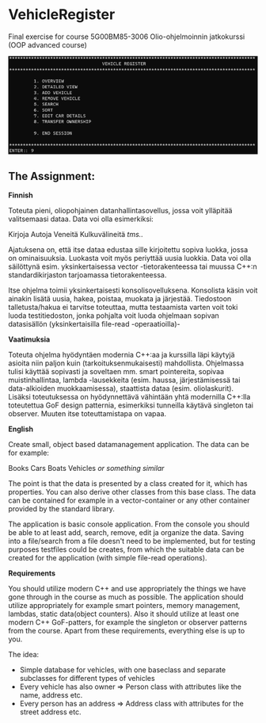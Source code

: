 # VehicleRegister
Final exercise for course 5G00BM85-3006 Olio-ohjelmoinnin jatkokurssi (OOP advanced course)

![Main menu](/img/Screen.png)

## The Assignment:

**Finnish**

Toteuta pieni, oliopohjainen datanhallintasovellus, jossa voit ylläpitää valitsemaasi dataa. Data voi olla esimerkiksi:

Kirjoja
Autoja
Veneitä
Kulkuvälineitä
*tms..*

Ajatuksena on, että itse dataa edustaa sille kirjoitettu sopiva luokka, jossa on ominaisuuksia. Luokasta voit myös periyttää uusia luokkia.  Data voi olla säilöttynä esim. yksinkertaisessa vector -tietorakenteessa tai muussa C++:n standardikirjaston tarjoamassa tietorakenteessa.

Itse ohjelma toimii yksinkertaisesti konsolisovelluksena. Konsolista käsin voit ainakin lisätä uusia, hakea, poistaa, muokata ja järjestää. Tiedostoon talletusta/hakua ei tarvitse toteuttaa, mutta testaamista varten voit toki luoda testitiedoston, jonka pohjalta voit luoda ohjelmaan sopivan datasisällön (yksinkertaisilla file-read -operaatioilla)-

**Vaatimuksia**

Toteuta ohjelma hyödyntäen modernia C++:aa ja kurssilla läpi käytyjä asioita niin paljon kuin (tarkoituksenmukaisesti) mahdollista. Ohjelmassa tulisi käyttää sopivasti ja soveltaen mm. smart pointereita, sopivaa muistinhallintaa, lambda -lausekkeita (esim. haussa, järjestämisessä tai data-alkioiden muokkaamisessa), staattista dataa (esim. oliolaskurit). Lisäksi toteutuksessa on hyödynnettävä vähintään yhtä modernilla C++:lla toteutettua GoF design patternia, esimerkiksi tunneilla käytävä singleton tai observer. Muuten itse toteuttamistapa on vapaa.

**English**

Create small, object based datamanagement application. The data can be for example:

Books
Cars
Boats
Vehicles
*or something similar*

The point is that the data is presented by a class created for it, which has properties. You can also derive other classes from this base class. The data can be contained for example in a vector-container or any other container provided by the standard library.

The application is basic console application. From the console you should be able to at least add, search, remove, edit ja organize the data. Saving into a file/search from a file doesn't need to be implemented, but for testing purposes testfiles could be creates, from which the suitable data can be created for the application (with simple file-read operations).

**Requirements**

You should utilize modern C++ and use appropriately the things we have gone through in the course as much as possible. The application should utilize appropriately for example smart pointers, memory management, lambdas, static data(object counters). Also it should utilize at least one modern C++ GoF-patters, for example the singleton or observer patterns from the course. Apart from these requirements, everything else is up to you.

The idea:

- Simple database for vehicles, with one baseclass and separate subclasses for different types of vehicles
- Every vehicle has also owner => Person class with attributes like the name, address etc.
- Every person has an address => Address class with attributes for the street address etc.
